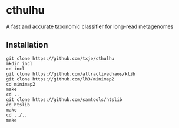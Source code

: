 cthulhu
=======

A fast and accurate taxonomic classifier for long-read metagenomes


Installation
------------
    git clone https://github.com/txje/cthulhu
    mkdir incl
    cd incl
    git clone https://github.com/attractivechaos/klib
    git clone https://github.com/lh3/minimap2
    cd minimap2
    make
    cd ..
    git clone https://github.com/samtools/htslib
    cd htslib
    make
    cd ../..
    make
